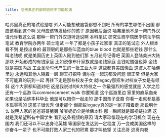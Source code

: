 ```yaml
---
title: 哈佛真正的鄙视链你不可能知道
---
```

哈弗里真正的笔试验是啥
外人可能想破脑袋都想不到吧
所有的学生哪怕不出国
都应该看到这个啊
父母应该转发给你的孩子
原因我后面说
哈弗里他不是一帮门外汉
请允许我这么说
那种一帮门外汉道听途说啊
本科笔试
研究生商学院医学院法学院笔试
教育学院办两年
硕士笔试
一年了都是小孩子过家家
真正的笔试恋
外人根本看不到
是按出身的
最顶层的是那些叫蓝血的blue blood
也就是那些老钱
那什么叫老钱呢
就是美国历史上英国人刚到他们那
五月花号记得吧
英国人登陆美洲大陆那块
开始形成的有钱家庭
比如说像布什家族就是老钱家庭
金钱呢勉强也算
金钱就是美国内战
工业革命时代产生的一批工业大亨
这些都算美国懒血
这波人在哈佛里边
永远和其他人隔着一层
聊天打招呼
偶尔在一起玩都没问题
很正常
但是大家不可能真的玩到一起
再往下走是那些校友子女
就legacy那招生对校友子女是有倾斜
这个大家都知道对吧
这是我说过的6大特权之一
你最强烈的感觉就是
入学之后还有一个巡游
叫commencement walk
你要知道
这个巡游里边
家里的直系血亲
如果也是哈佛本科毕业
他是可以陪你一起走的
那中国孩子亚裔
你看一走就都是基本孤零零的
这孩子很优秀
但走那个
但那些legacy真的是一家子陪着走
那说明什么
说明人家的爸爸哥哥舅舅
爷爷奶奶全是哈佛本科
那一瞬间就是鄙视链拉满
这就是我希望所有中国学生
看到这条视频的原因
请大家珍惜现在的学习机会
现在在国内
我们还可以不以出身论英雄
等国家在发达到一定程度
万一变成美国这样的
你奋斗一辈子
也不可能打败人家三代的积累
那才叫绝望
关注亮哥
逃离内卷
